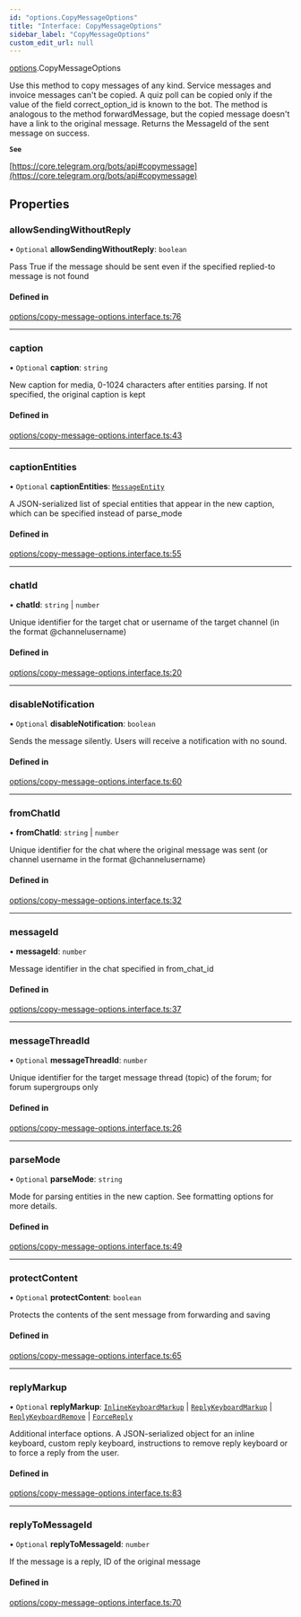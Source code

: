 ```yaml
---
id: "options.CopyMessageOptions"
title: "Interface: CopyMessageOptions"
sidebar_label: "CopyMessageOptions"
custom_edit_url: null
---
```


[options](../modules/options.md).CopyMessageOptions

Use this method to copy messages of any kind. Service messages and invoice
messages can't be copied. A quiz poll can be copied only if the value of the
field correct_option_id is known to the bot. The method is analogous to the
method forwardMessage, but the copied message doesn't have a link to the
original message. Returns the MessageId of the sent message on success.

**`See`**

[https://core.telegram.org/bots/api#copymessage](https://core.telegram.org/bots/api#copymessage)

## Properties

### allowSendingWithoutReply

• `Optional` **allowSendingWithoutReply**: `boolean`

Pass True if the message should be sent even if the specified replied-to message
is not found

#### Defined in

[options/copy-message-options.interface.ts:76](https://github.com/DeityLamb/telegramjs/blob/32b4cca/packages/common/lib/interfaces/options/copy-message-options.interface.ts#L76)

___

### caption

• `Optional` **caption**: `string`

New caption for media, 0-1024 characters after entities parsing. If not
specified, the original caption is kept

#### Defined in

[options/copy-message-options.interface.ts:43](https://github.com/DeityLamb/telegramjs/blob/32b4cca/packages/common/lib/interfaces/options/copy-message-options.interface.ts#L43)

___

### captionEntities

• `Optional` **captionEntities**: [`MessageEntity`](types.MessageEntity.md)

A JSON-serialized list of special entities that appear in the new caption, which
can be specified instead of parse_mode

#### Defined in

[options/copy-message-options.interface.ts:55](https://github.com/DeityLamb/telegramjs/blob/32b4cca/packages/common/lib/interfaces/options/copy-message-options.interface.ts#L55)

___

### chatId

• **chatId**: `string` \| `number`

Unique identifier for the target chat or username of the target channel (in the
format @channelusername)

#### Defined in

[options/copy-message-options.interface.ts:20](https://github.com/DeityLamb/telegramjs/blob/32b4cca/packages/common/lib/interfaces/options/copy-message-options.interface.ts#L20)

___

### disableNotification

• `Optional` **disableNotification**: `boolean`

Sends the message silently. Users will receive a notification with no sound.

#### Defined in

[options/copy-message-options.interface.ts:60](https://github.com/DeityLamb/telegramjs/blob/32b4cca/packages/common/lib/interfaces/options/copy-message-options.interface.ts#L60)

___

### fromChatId

• **fromChatId**: `string` \| `number`

Unique identifier for the chat where the original message was sent (or channel
username in the format @channelusername)

#### Defined in

[options/copy-message-options.interface.ts:32](https://github.com/DeityLamb/telegramjs/blob/32b4cca/packages/common/lib/interfaces/options/copy-message-options.interface.ts#L32)

___

### messageId

• **messageId**: `number`

Message identifier in the chat specified in from_chat_id

#### Defined in

[options/copy-message-options.interface.ts:37](https://github.com/DeityLamb/telegramjs/blob/32b4cca/packages/common/lib/interfaces/options/copy-message-options.interface.ts#L37)

___

### messageThreadId

• `Optional` **messageThreadId**: `number`

Unique identifier for the target message thread (topic) of the forum; for forum
supergroups only

#### Defined in

[options/copy-message-options.interface.ts:26](https://github.com/DeityLamb/telegramjs/blob/32b4cca/packages/common/lib/interfaces/options/copy-message-options.interface.ts#L26)

___

### parseMode

• `Optional` **parseMode**: `string`

Mode for parsing entities in the new caption. See formatting options for more
details.

#### Defined in

[options/copy-message-options.interface.ts:49](https://github.com/DeityLamb/telegramjs/blob/32b4cca/packages/common/lib/interfaces/options/copy-message-options.interface.ts#L49)

___

### protectContent

• `Optional` **protectContent**: `boolean`

Protects the contents of the sent message from forwarding and saving

#### Defined in

[options/copy-message-options.interface.ts:65](https://github.com/DeityLamb/telegramjs/blob/32b4cca/packages/common/lib/interfaces/options/copy-message-options.interface.ts#L65)

___

### replyMarkup

• `Optional` **replyMarkup**: [`InlineKeyboardMarkup`](types.InlineKeyboardMarkup.md) \| [`ReplyKeyboardMarkup`](types.ReplyKeyboardMarkup.md) \| [`ReplyKeyboardRemove`](types.ReplyKeyboardRemove.md) \| [`ForceReply`](types.ForceReply.md)

Additional interface options. A JSON-serialized object for an inline keyboard,
custom reply keyboard, instructions to remove reply keyboard or to force a reply
from the user.

#### Defined in

[options/copy-message-options.interface.ts:83](https://github.com/DeityLamb/telegramjs/blob/32b4cca/packages/common/lib/interfaces/options/copy-message-options.interface.ts#L83)

___

### replyToMessageId

• `Optional` **replyToMessageId**: `number`

If the message is a reply, ID of the original message

#### Defined in

[options/copy-message-options.interface.ts:70](https://github.com/DeityLamb/telegramjs/blob/32b4cca/packages/common/lib/interfaces/options/copy-message-options.interface.ts#L70)
